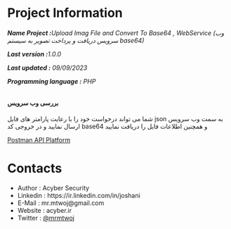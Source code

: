 # Project Information
<p><b><h6>Name Project :</b>Upload Imag File and Convert To Base64 , WebService (وب سرویس دریافت و پرداخت تصویر به سیستم base64)</p>
<p><b>Last version  :</b>1.0.0</p>
<p><b>Last updated :</b> 09/09/2023</p>
<p><b>Programming language :</b> PHP</p>
<h4>بررسی وب سرویس</h4>
<p>شما می تواند درخواست خود را با رعایت پارامتر های فایل json به سمت وب سرویس ارسال نمایید و در خروجی کد base64 و همچنین اطلاعات فایل را دریافت نمایید</p>
<a href="https://postman.com">Postman API Platform</a>
  
# Contacts
<ul>
<li>   Author      :   Acyber Security
<li>   Linkedin    :   https://ir.linkedin.com/in/joshani
<li>   E-Mail      :   mr.mtwoj@gmail.com
<li>   Website     :   acyber.ir
<li>   Twitter     :   <a href="https://twitter.com/MrMtwoj">@mrmtwoj</a>
</ul>
